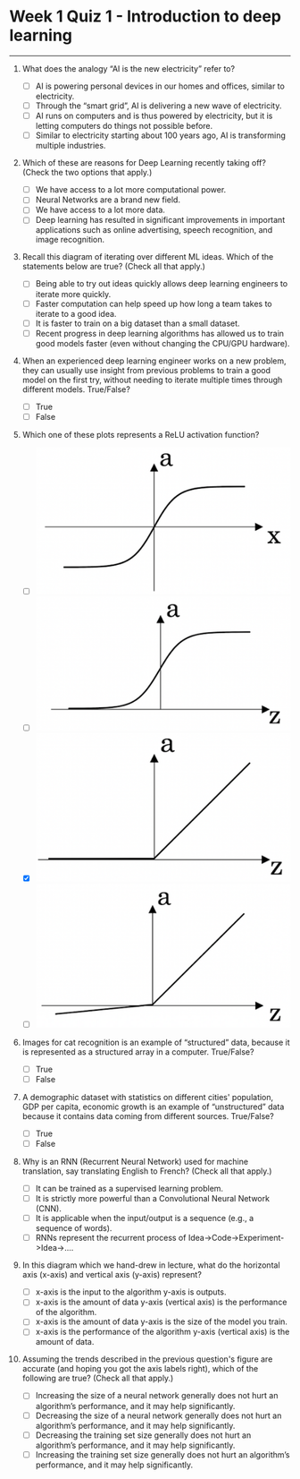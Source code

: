 # **Week 1 Quiz 1 - Introduction to deep learning** #

----------

1. What does the analogy “AI is the new electricity” refer to?
    - [ ] AI is powering personal devices in our homes and offices, similar to electricity.
    - [ ] Through the “smart grid”, AI is delivering a new wave of electricity.
    - [ ] AI runs on computers and is thus powered by electricity, but it is letting computers do things not possible before.
    - [ ] Similar to electricity starting about 100 years ago, AI is transforming multiple industries.

2. Which of these are reasons for Deep Learning recently taking off? (Check the two options that apply.)
	- [ ] We have access to a lot more computational power.
	- [ ] Neural Networks are a brand new field.
	- [ ] We have access to a lot more data.
	- [ ] Deep learning has resulted in significant improvements in important applications such as online advertising, speech recognition, and image recognition.

3. Recall this diagram of iterating over different ML ideas. Which of the statements below are true? (Check all that apply.)

	- [ ] Being able to try out ideas quickly allows deep learning engineers to iterate more quickly.
	- [ ] Faster computation can help speed up how long a team takes to iterate to a good idea.
	- [ ] It is faster to train on a big dataset than a small dataset.
	- [ ] Recent progress in deep learning algorithms has allowed us to train good models faster (even without changing the CPU/GPU hardware).

4. When an experienced deep learning engineer works on a new problem, they can usually use insight from previous problems to train a good model on the first try, without needing to iterate multiple times through different models. True/False?

	- [ ] True
	- [ ] False

5. Which one of these plots represents a ReLU activation function?

	- [ ] ![](https://raw.githubusercontent.com/zhasulan/Deep-Learning-Assignments/master/1%20Neural%20Networks%20and%20Deep%20Learning/Week%201/images/tanh.png)
	- [ ] ![](https://raw.githubusercontent.com/zhasulan/Deep-Learning-Assignments/master/1%20Neural%20Networks%20and%20Deep%20Learning/Week%201/images/sigmoid.png)
	- [x] ![](https://raw.githubusercontent.com/zhasulan/Deep-Learning-Assignments/master/1%20Neural%20Networks%20and%20Deep%20Learning/Week%201/images/relu.png)
	- [ ] ![](https://raw.githubusercontent.com/zhasulan/Deep-Learning-Assignments/master/1%20Neural%20Networks%20and%20Deep%20Learning/Week%201/images/leaky_relu.png)

6. Images for cat recognition is an example of “structured” data, because it is represented as a structured array in a computer. True/False?

	- [ ] True
	- [ ] False

7. A demographic dataset with statistics on different cities' population, GDP per capita, economic growth is an example of “unstructured” data because it contains data coming from different sources. True/False?

	- [ ] True
	- [ ] False

8. Why is an RNN (Recurrent Neural Network) used for machine translation, say translating English to French? (Check all that apply.)

	- [ ] It can be trained as a supervised learning problem.
	- [ ] It is strictly more powerful than a Convolutional Neural Network (CNN).
	- [ ] It is applicable when the input/output is a sequence (e.g., a sequence of words).
	- [ ] RNNs represent the recurrent process of Idea->Code->Experiment->Idea->....

9. In this diagram which we hand-drew in lecture, what do the horizontal axis (x-axis) and vertical axis (y-axis) represent?


	- [ ] x-axis is the input to the algorithm y-axis is outputs.
	- [ ] x-axis is the amount of data y-axis (vertical axis) is the performance of the algorithm.
	- [ ] x-axis is the amount of data y-axis is the size of the model you train.
	- [ ] x-axis is the performance of the algorithm y-axis (vertical axis) is the amount of data.

10. Assuming the trends described in the previous question's figure are accurate (and hoping you got the axis labels right), which of the following are true? (Check all that apply.)

	- [ ] Increasing the size of a neural network generally does not hurt an algorithm’s performance, and it may help significantly.
	- [ ] Decreasing the size of a neural network generally does not hurt an algorithm’s performance, and it may help significantly.
	- [ ] Decreasing the training set size generally does not hurt an algorithm’s performance, and it may help significantly.
	- [ ] Increasing the training set size generally does not hurt an algorithm’s performance, and it may help significantly.